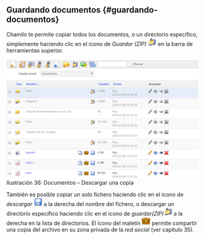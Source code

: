## Guardando documentos {#guardando-documentos}

Chamilo te permite copiar todos los documentos, o un directorio específico, simplemente haciendo clic en el icono de _Guardar (ZIP)_ ![](../assets/graphics120.png) en la barra de herramientas superior.

![](../assets/images44.png)Ilustración 36: Documentos – Descargar una copia

También es posible copiar un solo fichero haciendo clic en el icono de _descargar_ ![](../assets/graphics123.png) a la derecha del nombre del fichero, o descargar un directorio específico haciendo clic en el icono de _guardar(ZIP)_![](../assets/graphics121.png) a la derecha en la lista de directorios. El icono del maletín ![](../assets/graphics124.png) permite compartir una copia del archivo en su zona privada de la _red social_ (ver capítulo 35).